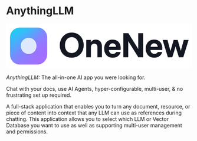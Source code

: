 # AnythingLLM
 
[![Your personal LLM trained on anything](https://github.com/Mintplex-Labs/anything-llm/blob/master/images/wordmark.png?raw=true)](https://anythingllm.com)

*AnythingLLM:* The all-in-one AI app you were looking for.

Chat with your docs, use AI Agents, hyper-configurable, multi-user, & no frustrating set up required.

A full-stack application that enables you to turn any document, resource, or piece of content into context that any LLM can use as references during chatting. This application allows you to select which LLM or Vector Database you want to use as well as supporting multi-user management and permissions.

